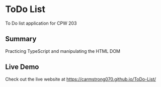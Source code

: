 # ToDo List
To Do list application for CPW 203

## Summary
Practicing TypeScript and manipulating the HTML DOM

## Live Demo
Check out the live website at
https://carmstrong070.github.io/ToDo-List/

